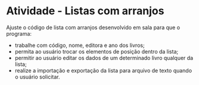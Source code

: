 # Atividade - Listas com arranjos
Ajuste o código de lista com arranjos desenvolvido em sala para que o programa:
- trabalhe com código, nome, editora e ano dos livros;
- permita ao usuário trocar os elementos de posição dentro da lista;
- permitir ao usuário editar os dados de um determinado livro qualquer da lista;
- realize a importação e exportação da lista para arquivo de texto quando o usuário solicitar.
